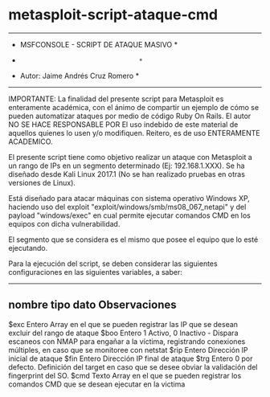 # metasploit-script-ataque-cmd

****************************************
* MSFCONSOLE - SCRIPT DE ATAQUE MASIVO *
*                                      *
* Autor: Jaime Andrés Cruz Romero      *
****************************************

IMPORTANTE: La finalidad del presente script para Metasploit es enteramente académica, con el ánimo de
compartir un ejemplo de cómo se pueden automatizar ataques por medio de código Ruby On Rails.
El autor NO SE HACE RESPONSABLE POR El uso indebido de este material de aquellos quienes lo usen y/o 
modifiquen. Reitero, es de uso ENTERAMENTE ACADEMICO.

El presente script tiene como objetivo realizar un ataque con Metasploit a un rango de IPs
en un segmento determinado (Ej: 192.168.1.XXX). Se ha diseñado desde Kali Linux 2017.1
(No se han realizado pruebas en otras versiones de Linux).

Está diseñado para atacar máquinas con sistema operativo Windows XP, haciendo uso del
exploit "exploit/windows/smb/ms08_067_netapi" y del payload "windows/exec" en cual permite
ejecutar comandos CMD en los equipos con dicha vulnerabilidad.

El segmento que se considera es el mismo que posee el equipo que lo esté ejecutando.

Para la ejecución del script, se deben considerar las siguientes configuraciones en las 
siguientes variables, a  saber:

--------------------------------------------
nombre		tipo dato		Observaciones
--------------------------------------------
$exc		Entero			Array en el que se pueden registrar las IP que se desean excluir del rango de ataque
$boo 		Entero			1 Activo, 0 Inactivo - Dispara escaneos con NMAP para engañar a la víctima, registrando conexiones múltiples, en caso que se monitoree con netstat
$rip		Entero			Dirección IP inicial de ataque
$fin		Entero			Dirección IP final de ataque
$trg		Entero			0 por defecto. Definición del target en caso que se desee obviar la validación del fingerprint del SO. 
$cmd		Texto			Array en el que se pueden registrar los comandos CMD que se desean ejecutar en la victima

